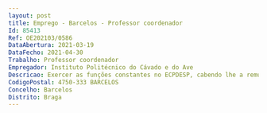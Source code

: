 ```yaml
--- 
layout: post
title: Emprego - Barcelos - Professor coordenador
Id: 85413
Ref: OE202103/0586
DataAbertura: 2021-03-19
DataFecho: 2021-04-30
Trabalho: Professor coordenador
Empregador: Instituto Politécnico do Cávado e do Ave
Descricao: Exercer as funções constantes no ECPDESP, cabendo lhe a remuneração prevista no sistema retributivo do pessoal docente do ensino superior politécnico.Área Disciplinar de Finanças da Escola Superior de Gestão.
CodigoPostal: 4750-333 BARCELOS
Concelho: Barcelos
Distrito: Braga
--- 
```

